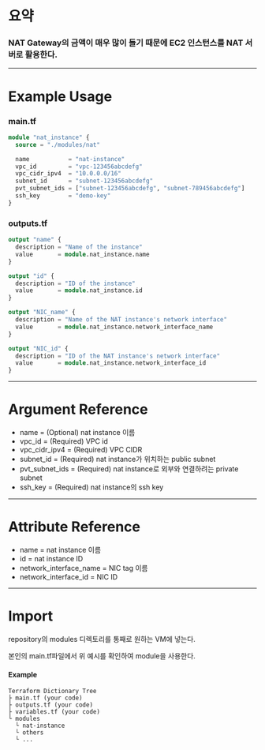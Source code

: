 # 요약

### NAT Gateway의 금액이 매우 많이 들기 때문에 EC2 인스턴스를 NAT 서버로 활용한다.

- - -

# Example Usage

### main.tf
``` main.tf
module "nat_instance" {
  source = "./modules/nat"

  name           = "nat-instance"
  vpc_id         = "vpc-123456abcdefg"
  vpc_cidr_ipv4  = "10.0.0.0/16"
  subnet_id      = "subnet-123456abcdefg"
  pvt_subnet_ids = ["subnet-123456abcdefg", "subnet-789456abcdefg"]
  ssh_key        = "demo-key"
}
```

### outputs.tf
``` outputs.tf
output "name" {
  description = "Name of the instance"
  value       = module.nat_instance.name
}

output "id" {
  description = "ID of the instance"
  value       = module.nat_instance.id
}

output "NIC_name" {
  description = "Name of the NAT instance's network interface"
  value       = module.nat_instance.network_interface_name
}

output "NIC_id" {
  description = "ID of the NAT instance's network interface"
  value       = module.nat_instance.network_interface_id
}
```

- - -

# Argument Reference

- name           = (Optional) nat instance 이름
- vpc_id         = (Required) VPC id
- vpc_cidr_ipv4  = (Required) VPC CIDR
- subnet_id      = (Required) nat instance가 위치하는 public subnet
- pvt_subnet_ids = (Required) nat instance로 외부와 연결하려는 private subnet
- ssh_key        = (Required) nat instance의 ssh key

- - -

# Attribute Reference

- name                      = nat instance 이름
- id                        = nat instance ID
- network_interface_name    = NIC tag 이름
- network_interface_id      = NIC ID

- - -

# Import

repository의 modules 디렉토리를 통째로 원하는 VM에 넣는다. 

본인의 main.tf파일에서 위 예시를 확인하여 module을 사용한다.

#### Example
```
Terraform Dictionary Tree
├ main.tf (your code)
├ outputs.tf (your code)
├ variables.tf (your code)
└ modules 
  └ nat-instance
  └ others
  └ ...
```
